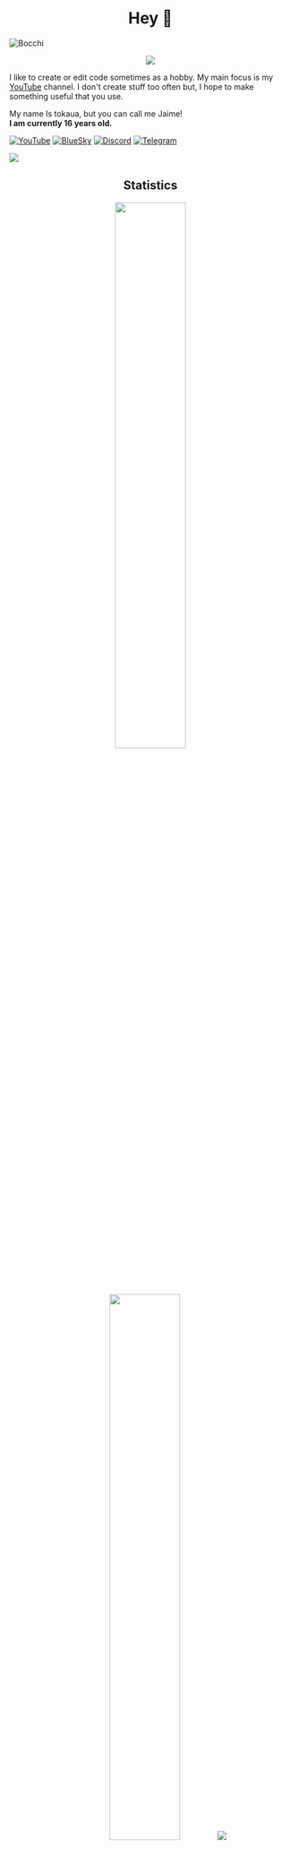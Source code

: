 <h1 align="center">Hey 👋</h1>

![Bocchi](https://github.com/tokaualol/tokaualol/assets/72284608/6ef72bb8-d991-4318-86b4-3f393f2b290a)

<p align="center">
<img src="https://skillicons.dev/icons?i=cpp,html,css">
</p>

I like to create or edit code sometimes as a hobby. My main focus is my [YouTube](https://youtube.com/@tokaua) channel. I don't create stuff too often but, I hope to make something useful that you use.

My name Is tokaua, but you can call me Jaime!     
**I am currently 16 years old.**

<a href="https://youtube.com/@tokaua"><img alt="YouTube" src="https://img.shields.io/badge/-@tokaua-white?style=flat-square&logo=YouTube&logoColor=fe0002"></a>
<a href="https://bsky.app/profile/tokaua.lol"><img alt="BlueSky" src="https://img.shields.io/badge/-@tokaua.lol-0085ff?style=flat-square&logo=BlueSky&logoColor=white"></a>
<a href="https://discord.gg/734Rv6XguJ"><img alt="Discord" src="https://img.shields.io/badge/-tokaua-586aea?style=flat-square&logo=Discord&logoColor=white"></a>
<a href="https://t.me/tokaualol"><img alt="Telegram" src="https://img.shields.io/badge/-@tokaualol-202b36?style=flat-square&logo=Telegram&logoColor=0088cc"></a>

<img href="https://discord.com/users/347939231265718272" src="https://discord.c99.nl/widget/theme-1/347939231265718272.png"></img>

<h2 align="center">Statistics</h2>
<p align="center">
<img height="50%" width="auto" src ="https://github-readme-stats.vercel.app/api?username=tokaualol&show_icons=true&count_private=true&theme=dracula&hide_border=true&hide=issues,contribs&bg_color=00000000">
<img height="50%" width="auto" src ="https://github-readme-stats.vercel.app/api/top-langs/?username=tokaualol&layout=compact&hide_border=true&theme=dracula&bg_color=00000000&langs_count=6&hide=jupyter%20notebook,tex,css,php&exclude_repo=Pacman-AI">
<img src="https://github-profile-trophy.vercel.app/?username=tokaualol&theme=dracula"/>
</p>
